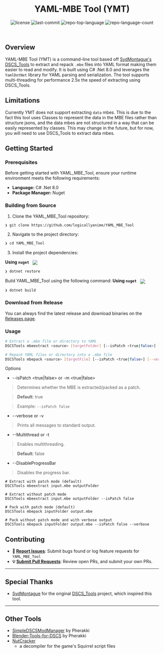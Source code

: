 ﻿<p align="center"><h1 align="center">YAML-MBE Tool (YMT)</h1></p>
<p align="center">
	<img src="https://img.shields.io/github/license/logicallyanime/YAML_MBE_Tool?style=default&logo=opensourceinitiative&logoColor=white&color=0080ff" alt="license">
	<img src="https://img.shields.io/github/last-commit/logicallyanime/YAML_MBE_Tool?style=default&logo=git&logoColor=white&color=0080ff" alt="last-commit">
	<img src="https://img.shields.io/github/languages/top/logicallyanime/YAML_MBE_Tool?style=default&color=0080ff" alt="repo-top-language">
	<img src="https://img.shields.io/github/languages/count/logicallyanime/YAML_MBE_Tool?style=default&color=0080ff" alt="repo-language-count">
</p>
<p align="center"><!-- default option, no dependency badges. -->
</p>
<p align="center">
	<!-- default option, no dependency badges. -->
</p>
<br>


##  Overview

YAML-MBE Tool (YMT) is a command-line tool based off [SydMontague's DSCS_Tools](https://github.com/SydMontague/DSCSTools) to extract and repack `.mbe` files into YAML format making them easier to read and modify. It is built using C# .Net 8.0 and leverages the `YamlDotNet` library for YAML parsing and serialization. The tool supports multi-threading for performance 2.5x the speed of extracting using DSCS_Tools.


## Limitations

Currently YMT does not support extracting `data` mbes. This is due to the fact this tool uses Classes to represent the data in the MBE files rather than structure jsons, and the data mbes are not structured in a way that can be easily represented by classes. This may change in the future, but for now, you will need to use DSCS_Tools to extract data mbes.
##  Getting Started

###  Prerequisites

Before getting started with YAML_MBE_Tool, ensure your runtime environment meets the following requirements:

- **Language:** C# .Net 8.0
- **Package Manager:** Nuget


###  Building from Source


1. Clone the YAML_MBE_Tool repository:
```sh
❯ git clone https://github.com/logicallyanime/YAML_MBE_Tool
```

2. Navigate to the project directory:
```sh
❯ cd YAML_MBE_Tool
```

3. Install the project dependencies:


**Using `nuget`** &nbsp; [<img align="center" src="https://img.shields.io/badge/C%23-239120.svg?style={badge_style}&logo=c-sharp&logoColor=white" />](https://docs.microsoft.com/en-us/dotnet/csharp/)

```sh
❯ dotnet restore
```

Build YAML_MBE_Tool using the following command:
**Using `nuget`** &nbsp; [<img align="center" src="https://img.shields.io/badge/C%23-239120.svg?style={badge_style}&logo=c-sharp&logoColor=white" />](https://docs.microsoft.com/en-us/dotnet/csharp/)

```sh
❯ dotnet build
```

### Download from Release

You can always find the latest release and download binaries on the [Releases page](https://github.com/logicallyanime/YAML_MBE_Tool/releases/latest).


###  Usage

```sh
# Extract a .mbe file or directory to YAML
DSCSTools mbeextract <source> [targetFolder] [--isPatch <true|false>] [--verbose] [--Multithread] [--DisableProgressBar]

# Repack YAML files or directory into a .mbe file
DSCSTools mbepack <source> [targetFile] [--isPatch <true|false>] [--verbose] [--Multithread] [--DisableProgressBar]
  ```

  Options
* --isPatch <true|false> or -m <true|false>
>Determines whether the MBE is extracted/packed as a patch.

>**Default**: true

>Example: `--isPatch false`

* --verbose or -v
>Prints all messages to standard output.

* --Multithread or -t
>Enables multithreading.

>**Default**: false

* --DisableProgressBar
>Disables the progress bar.

```
# Extract with patch mode (default)
DSCSTools mbeextract input.mbe outputFolder

# Extract without patch mode
DSCSTools mbeextract input.mbe outputFolder --isPatch false

# Pack with patch mode (default)
DSCSTools mbepack inputFolder output.mbe

# Pack without patch mode and with verbose output
DSCSTools mbepack inputFolder output.mbe --isPatch false --verbose
```

##  Contributing

- **🐛 [Report Issues](https://github.com/logicallyanime/YAML_MBE_Tool/issues)**: Submit bugs found or log feature requests for `YAML_MBE_Tool`
- **💡 [Submit Pull Requests](https://github.com/logicallyanime/YAML_MBE_Tool/blob/main/CONTRIBUTING.md)**: Review open PRs, and submit your own PRs.

---

##  Special Thanks

* [SydMontague](https://github.com/SydMontague) for the original [DSCS_Tools](https://github.com/SydMontague/DSCSTools) project, which inspired this tool.

---

## Other Tools
* [SimpleDSCSModManager](https://github.com/Pherakki/SimpleDSCSModManager) by Pherakki
* [Blender-Tools-for-DSCS](https://github.com/Pherakki/Blender-Tools-for-DSCS/) by Pherakki
* [NutCracker](https://github.com/SydMontague/NutCracker)
  * a decompiler for the game's Squirrel script files